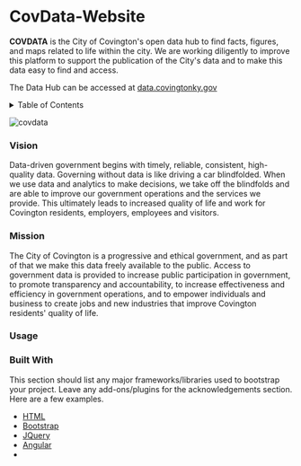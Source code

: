 # CovData-Website

<!-- ABOUT THE DATA HUB-->

**COVDATA** is the City of Covington's open data hub to find facts, figures, and maps related to life within the city. We are working diligently to improve this platform to support the publication of the City's data and to make this data easy to find and access.

The Data Hub can be accessed at [data.covingtonky.gov](http://data.covingtonky.gov/)

<!-- TABLE OF CONTENTS -->
<details>
  <summary>Table of Contents</summary>
  <ol>
    <li><a href="#vision">Vision</a></li>
    <li><a href="#mission">Mission</a></li>
    <li><a href="#usage">Usage</a></li>
    <li><a href="#built-with">Built With</a></li>
    <li><a href="#roadmap">Roadmap</a></li>
    <li><a href="#contact">Contact</a></li>
    <li><a href="#acknowledgments">Acknowledgments</a></li>
  </ol>
</details>

![covdata](https://user-images.githubusercontent.com/24296075/175827245-980975ac-e992-4023-be4a-f026d26bb459.PNG)

<!-- VISION STATEMENT-->
### Vision
Data-driven government begins with timely, reliable, consistent, high-quality data. Governing without data is like driving a car blindfolded. When we use data and analytics to make decisions, we take off the blindfolds and are able to improve our government operations and the services we provide. This ultimately leads to increased quality of life and work for Covington residents, employers, employees and visitors.

<!-- MISSION STATEMENT-->
### Mission
The City of Covington is a progressive and ethical government, and as part of that we make this data freely available to the public. Access to government data is provided to increase public participation in government, to promote transparency and accountability, to increase effectiveness and efficiency in government operations, and to empower individuals and business to create jobs and new industries that improve Covington residents' quality of life.

<!-- HOW TO USE SITE -->
### Usage

### Built With

This section should list any major frameworks/libraries used to bootstrap your project. Leave any add-ons/plugins for the acknowledgements section. Here are a few examples.

* [HTML](https://html.spec.whatwg.org/multipage/#toc-references)
* [Bootstrap](https://getbootstrap.com)
* [JQuery](https://jquery.com)
* [Angular](https://angular.io/)
* 





